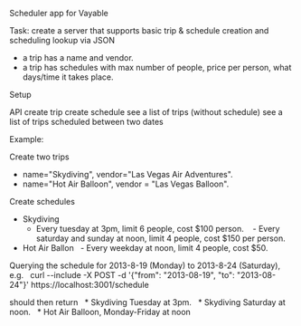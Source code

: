 Scheduler app for Vayable

Task: create a server that supports basic trip & schedule creation and scheduling lookup via JSON
* a trip has a name and vendor.
* a trip has schedules with max number of people, price per person, what days/time it takes place.

Setup


API
create trip
create schedule
see a list of trips (without schedule)
see a list of trips scheduled between two dates


Example:

Create two trips
* name="Skydiving", vendor="Las Vegas Air Adventures".
* name="Hot Air Balloon", vendor = "Las Vegas Balloon".

Create schedules
* Skydiving
  - Every tuesday at 3pm, limit 6 people, cost $100 person. 
  - Every saturday and sunday at noon, limit 4 people, cost $150 per person.
* Hot Air Ballon
  - Every weekday at noon, limit 4 people, cost $50.

Querying the schedule for 2013-8-19 (Monday) to 2013-8-24 (Saturday), e.g.
  curl --include -X POST -d '{"from": "2013-08-19", "to": "2013-08-24"}' https://localhost:3001/schedule

should then return
  * Skydiving Tuesday at 3pm.
  * Skydiving Saturday at noon.
  * Hot Air Balloon, Monday-Friday at noon 

